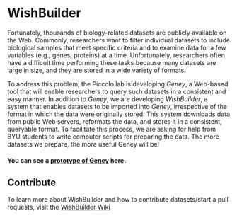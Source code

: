 # WishBuilder

Fortunately, thousands of biology-related datasets are publicly available on the Web. Commonly, researchers want to filter individual datasets to include biological samples that meet specific criteria and to examine data for a few variables (e.g., genes, proteins) at a time. Unfortunately, researchers often have a difficult time performing these tasks because many datasets are large in size, and they are stored in a wide variety of formats.

To address this problem, the Piccolo lab is developing _Geney_, a Web-based tool that will enable researchers to query such datasets in a consistent and easy manner. In addition to _Geney_, we are developing _WishBuilder_, a system that enables datasets to be imported into _Geney_, irrespective of the format in which the data were originally stored. This system downloads data from public Web servers, reformats the data, and stores it in a consistent, queryable format. To facilitate this process, we are asking for help from BYU students to write computer scripts for preparing the data. The more datasets we prepare, the more useful Geney will be!

#### You can see a [prototype of Geney](http://kumiko.byu.edu) here.

## Contribute

To learn more about WishBuilder and how to contribute datasets/start a pull requests, visit the [WishBuilder Wiki](https://srp33.github.io/WishBuilder)
